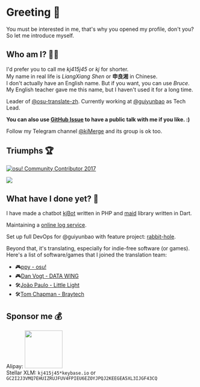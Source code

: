 # Greeting 👋

You must be interested in me, that's why you opened my profile, don't you? So let me introduce myself.

## Who am I? 🤷‍♂️

I'd prefer you to call me _kj415j45_ or _kj_ for shorter.  
My name in real life is _LiangXiang Shen_ or **申良湘** in Chinese.  
I don't actually have an English name. But if you want, you can use _Bruce_. My English teacher gave me this name, but I haven't used it for a long time.

Leader of [@osu-translate-zh](https://github.com/osu-translate-zh). Currently working at [@guiyunbao](https://github.com/guiyunbao) as Tech Lead.

**You can also use [GitHub Issue](https://github.com/kj415j45/kj415j45/issues/new?template=conversation.yaml) to have a public talk with me if you like. :)**

Follow my Telegram channel [@kjMerge](https://t.me/kjMerge) and its group is ok too.

## Triumphs 🏆

[![osu! Community Contributor 2017](https://github.com/ppy/osu-wiki/raw/master/wiki/shared/news/2017-12-24-community-contributors-2017/kj415j45.png)](https://osu.ppy.sh/home/news/2017-12-24-community-contributors-2017)

[![](https://github-profile-trophy.vercel.app/?username=kj415j45&theme=onedark&no-bg=true&no-frame=true&column=-1)](https://github.com/ryo-ma/github-profile-trophy)

## What have I done yet? 📝

I have made a chatbot [kjBot](https://github.com/kjBot-Dev) written in PHP and [maid](https://pub.dev/packages/maid) library written in Dart.

Maintaining a [online log service](https://log.kj415j45.space).

Set up full DevOps for @guiyunbao with feature project: [rabbit-hole](https://github.com/guiyunbao/rabbit-hole).

Beyond that, it's translating, especially for indie-free software (or games).
Here's a list of software/games that I joined the translation team:
- 🎮[ppy - osu!](https://osu.ppy.sh/)
- 🎮[Dan Vogt - DATA WING](http://www.danvogt.info/)
- 🛠[João Paulo - Little Light](https://github.com/LittleLightForDestiny/littlelight)
- 🛠[Tom Chapman - Braytech](https://bray.tech/)

## Sponsor me 💰

Alipay: <img src="https://user-images.githubusercontent.com/18349191/76498749-7204ed00-6478-11ea-9a7f-95c77d100790.jpg" width="100" height="100" />  
Stellar XLM: `kj415j45*keybase.io` or `GC2I2J3VMQ7EHUIZRUJFUV4FPIEU6EZOYJPQJ2KEEGEA5XL3IJGF43CQ`

